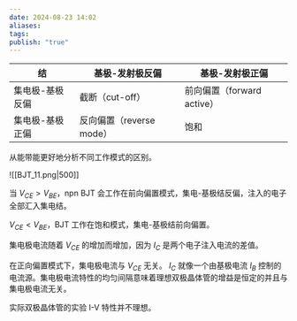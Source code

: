 ```yaml
---
date: 2024-08-23 14:02
aliases: 
tags: 
publish: "true"
---
```


| 结        | 基极-发射极反偏           | 基极-发射极正偏             |
| -------- | ------------------ | -------------------- |
| 集电极-基极反偏 | 截断（cut-off）        | 前向偏置（forward active） |
| 集电极-基极正偏 | 反向偏置（reverse mode） | 饱和                   |
从能带能更好地分析不同工作模式的区别。

![[BJT_11.png|500]]

当 $V_{CE}>V_{BE}$，npn BJT 会工作在前向偏置模式，集电-基极结反偏，注入的电子全部汇入集电结。

$V_{CE}<V_{BE}$，BJT 工作在饱和模式，集电-基极结前向偏置。

集电极电流随着 $V_{CE}$ 的增加而增加，因为 $I_{C}$ 是两个电子注入电流的差值。

在正向偏置模式下，集电极电流与 $V_{CE}$ 无关。 $I_{C}$ 就像一个由基极电流 $I_{B}$ 控制的电流源。集电极电流特性的均匀间隔意味着理想双极晶体管的增益是恒定的并且与集电极电流无关。

实际双极晶体管的实验 I-V 特性并不理想。